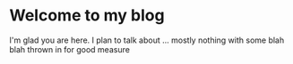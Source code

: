# Welcome to my blog

I'm glad you are here. I plan to talk about ... mostly nothing with some blah blah thrown in for good measure

